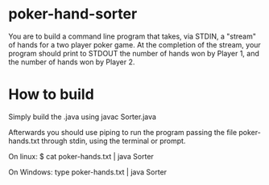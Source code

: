 # poker-hand-sorter
You are to build a command line program that takes, via STDIN, a "stream" of hands for a two player poker game. At the completion of the stream, your program should print to STDOUT the number of hands won by Player 1, and the number of hands won by Player 2.

# How to build
Simply build the .java using javac Sorter.java

Afterwards you should use piping to run the program passing the file poker-hands.txt through stdin, using the terminal or prompt.

On linux:
$ cat poker-hands.txt | java Sorter

On Windows:
type poker-hands.txt | java Sorter

